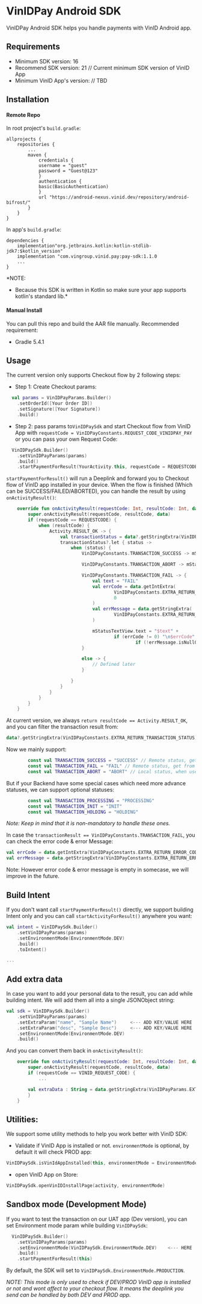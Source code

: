 # VinIDPay Android SDK

VinIDPay Android SDK helps you handle payments with VinID Android app.

## Requirements
- Minimum SDK version: 16
- Recommend SDK version: 21 // Current minimum SDK version of VinID App
- Minimum VinID App's version: // TBD

## Installation

#### Remote Repo

In root project's `build.gradle`:

```
allprojects {
	repositories {
		...
		maven {
		    credentials {
			username = "guest"
			password = "Guest@123"
		    }
		    authentication {
			basic(BasicAuthentication)
		    }
		    url "https://android-nexus.vinid.dev/repository/android-bifrost/"
		}
	}
}
```

In app's `build.gradle`:

```
dependencies {
    implementation"org.jetbrains.kotlin:kotlin-stdlib-jdk7:$kotlin_version"
    implementation "com.vingroup.vinid.pay:pay-sdk:1.1.0
    ...
}
```

*NOTE: 
- Because this SDK is written in Kotlin so make sure your app supports kotlin's standard lib.*

#### Manual Install

You can pull this repo and build the AAR file manually.
Recommended requirement:
- Gradle 5.4.1

## Usage
The current version only supports Checkout flow by 2 following steps:

- Step 1: Create Checkout params:

```kotlin
  val params = VinIDPayParams.Builder()
    .setOrderId([Your Order ID])
    .setSignature([Your Signature])
    .build()
```

- Step 2: pass params to`VinIDPaySdk` and start Checkout flow from VinID App  with `requestCode = VinIDPayConstants.REQUEST_CODE_VINIDPAY_PAY` or you can pass your own Request Code:

```kotlin
  VinIDPaySdk.Builder()
    .setVinIDPayParams(params)
    .build()
    .startPaymentForResult(YourActivity.this, requestCode = REQUESTCODE) 	// Default value: VinIDPayConstants.REQUEST_CODE_VINIDPAY_PAY
```

`startPaymentForResult()` will run a Deeplink and forward you to Checkout flow of VinID app installed in your device. 
When the flow is finished (Which can be SUCCESS/FAILED/ABORTED), you can handle the result by using `onActivityResult()`:

```kotlin
    override fun onActivityResult(requestCode: Int, resultCode: Int, data: Intent?) {
        super.onActivityResult(requestCode, resultCode, data)
        if (requestCode == REQUESTCODE) {
            when (resultCode) {
                Activity.RESULT_OK -> {
                    val transactionStatus = data?.getStringExtra(VinIDPayConstants.EXTRA_RETURN_TRANSACTION_STATUS)
                    transactionStatus?.let { status ->
                        when (status) {
                            VinIDPayConstants.TRANSACTION_SUCCESS -> mStatusTextView.text = "SUCCESS"

                            VinIDPayConstants.TRANSACTION_ABORT -> mStatusTextView.text = "ABORT"

                            VinIDPayConstants.TRANSACTION_FAIL -> {
                                val text = "FAIL"
                                val errCode = data.getIntExtra(
                                        VinIDPayConstants.EXTRA_RETURN_ERROR_CODE,
                                        0
                                )
                                val errMessage = data.getStringExtra(
                                        VinIDPayConstants.EXTRA_RETURN_ERROR_MESSAGE
                                )

                                mStatusTextView.text = "$text" +
                                        if (errCode != 0) "\n$errCode" else "" +
                                                if (!errMessage.isNullOrEmpty()) "\n$errMessage" else ""
                            }

                            else -> {
                                // Defined later
                            }

                        }
                    }
                }
            }
        }
    }
```

At current version, we always `return resultCode == Activity.RESULT_OK`, and you can filter the transaction result from:

```kotlin
data?.getStringExtra(VinIDPayConstants.EXTRA_RETURN_TRANSACTION_STATUS)
```

Now we mainly support:
```kotlin
        const val TRANSACTION_SUCCESS = "SUCCESS" // Remote status, get from Backend response
        const val TRANSACTION_FAIL = "FAIL" // Remote status, get from Backend response
        const val TRANSACTION_ABORT = "ABORT" // Local status, when user cancel checkout flow
```

But if your Backend have some special cases which need more advance statuses, we can support optional statuses:
```kotlin
        const val TRANSACTION_PROCESSING = "PROCESSING"
        const val TRANSACTION_INIT = "INIT"
        const val TRANSACTION_HOLDING = "HOLDING"
```
*Note: Keep in mind that it is non-mandatory to handle these ones.*

In case the `transactionResult == VinIDPayConstants.TRANSACTION_FAIL`, you can check the error code & error Message:

```kotlin
val errCode = data.getIntExtra(VinIDPayConstants.EXTRA_RETURN_ERROR_CODE,0)
val errMessage = data.getStringExtra(VinIDPayConstants.EXTRA_RETURN_ERROR_MESSAGE)
```

Note: However error code & error message is empty in somecase, we will improve in the future.

## Build Intent

If you don't want call `startPaymentForResult()` directly, we support building Intent only and you can call `startActivityForResult()` anywhere you want:

```kotlin
val intent = VinIDPaySdk.Builder()
    .setVinIDPayParams(params)
    .setEnvironmentMode(EnvironmentMode.DEV)
    .build()
    .toIntent()

...
```

## Add extra data

In case you want to add your personal data to the result, you can add while building intent. We will add them all into a single JSONObject string:

```kotlin
val sdk = VinIDPaySdk.Builder()
    .setVinIDPayParams(params)
    .setExtraParam("name", "Sample Name")     <--- ADD KEY/VALUE HERE
    .setExtraParam("desc", "Sample Desc")     <--- ADD KEY/VALUE HERE
    .setEnvironmentMode(EnvironmentMode.DEV)
    .build()
```

And you can convert them back in `onActivityResult()`:

```kotlin
    override fun onActivityResult(requestCode: Int, resultCode: Int, data: Intent?) {
        super.onActivityResult(requestCode, resultCode, data)
        if (requestCode == VINID_REQUEST_CODE) {
            ...

		val extraData : String = data.getStringExtra(VinIDPayParams.EXTRA_DATA) // Value : "{"name":"Sample Name","desc":"Sample Desc"}"
        }
    }
```

## Utilities:

We support some utility methods to help you work better with VinID SDK:

- Validate if VinID App is installed or not. `environmentMode` is optional, by default it will check PROD app:

```kotlin
VinIDPaySdk.isVinIdAppInstalled(this, environmentMode = EnvironmentMode.DEV)
```

- open VinID App on Store:

```kotlin
VinIDPaySdk.openVinIDInstallPage(activity, environmentMode)
```

## Sandbox mode (Development Mode)
If you want to test the transaction on our UAT app (Dev version), you can set Environment mode param while building `VinIDPaySdk`:

```kotlin
  VinIDPaySdk.Builder()
    .setVinIDPayParams(params)
    .setEnvironmentMode(VinIDPaySdk.EnvironmentMode.DEV)    <--- HERE
    .build()
    .startPaymentForResult(this)
```

By default, the SDK will set to `VinIDPaySdk.EnvironmentMode.PRODUCTION`.

*NOTE: This mode is only used to check if DEV/PROD VinID app is installed or not and wont affect to your checkout flow. It means the deeplink you send can be handled by both DEV and PROD app.*
